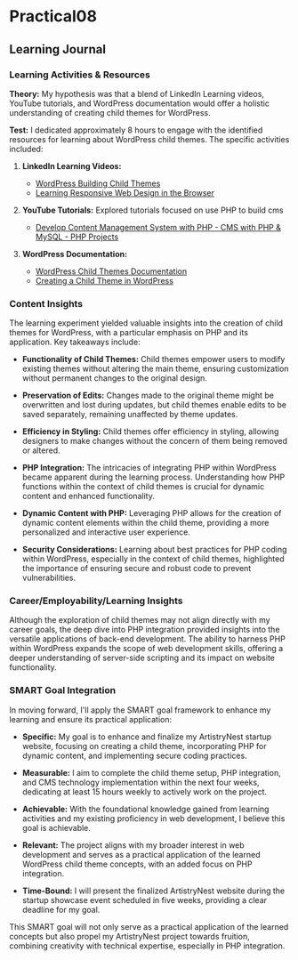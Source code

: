 # Practical08
## Learning Journal

### Learning Activities & Resources

**Theory:** My hypothesis was that a blend of LinkedIn Learning videos, YouTube tutorials, and WordPress documentation would offer a holistic understanding of creating child themes for WordPress.

**Test:** I dedicated approximately 8 hours to engage with the identified resources for learning about WordPress child themes. The specific activities included:

1. **LinkedIn Learning Videos:**
   - [WordPress Building Child Themes](https://www.linkedin.com/learning/wordpress-building-child-themes-3/what-you-need-to-know?autoSkip=true&autoplay=true&resume=false&u=2223545)
   - [Learning Responsive Web Design in the Browser](https://www.linkedin.com/learning/learning-responsive-web-design-in-the-browser/design-responsive-wordpress-themes-in-the-browser?autoplay=true&u=2223545)

2. **YouTube Tutorials:** Explored tutorials focused on use PHP to build cms
   - [Develop Content Management System with PHP - CMS with PHP & MySQL - PHP Projects](https://www.youtube.com/watch?v=8B9prZZ-uOs)
   
4. **WordPress Documentation:**
   - [WordPress Child Themes Documentation](https://developer.wordpress.org/themes/advanced-topics/child-themes/)
   - [Creating a Child Theme in WordPress](https://blog.hubspot.com/website/wordpress-create-child-theme)

### Content Insights

The learning experiment yielded valuable insights into the creation of child themes for WordPress, with a particular emphasis on PHP and its application. Key takeaways include:

- **Functionality of Child Themes:** Child themes empower users to modify existing themes without altering the main theme, ensuring customization without permanent changes to the original design.
  
- **Preservation of Edits:** Changes made to the original theme might be overwritten and lost during updates, but child themes enable edits to be saved separately, remaining unaffected by theme updates.

- **Efficiency in Styling:** Child themes offer efficiency in styling, allowing designers to make changes without the concern of them being removed or altered.

- **PHP Integration:** The intricacies of integrating PHP within WordPress became apparent during the learning process. Understanding how PHP functions within the context of child themes is crucial for dynamic content and enhanced functionality.

- **Dynamic Content with PHP:** Leveraging PHP allows for the creation of dynamic content elements within the child theme, providing a more personalized and interactive user experience.

- **Security Considerations:** Learning about best practices for PHP coding within WordPress, especially in the context of child themes, highlighted the importance of ensuring secure and robust code to prevent vulnerabilities.

### Career/Employability/Learning Insights

Although the exploration of child themes may not align directly with my career goals, the deep dive into PHP integration provided insights into the versatile applications of back-end development. The ability to harness PHP within WordPress expands the scope of web development skills, offering a deeper understanding of server-side scripting and its impact on website functionality.

### SMART Goal Integration

In moving forward, I'll apply the SMART goal framework to enhance my learning and ensure its practical application:

- **Specific:** My goal is to enhance and finalize my ArtistryNest startup website, focusing on creating a child theme, incorporating PHP for dynamic content, and implementing secure coding practices.

- **Measurable:** I aim to complete the child theme setup, PHP integration, and CMS technology implementation within the next four weeks, dedicating at least 15 hours weekly to actively work on the project.

- **Achievable:** With the foundational knowledge gained from learning activities and my existing proficiency in web development, I believe this goal is achievable.

- **Relevant:** The project aligns with my broader interest in web development and serves as a practical application of the learned WordPress child theme concepts, with an added focus on PHP integration.

- **Time-Bound:** I will present the finalized ArtistryNest website during the startup showcase event scheduled in five weeks, providing a clear deadline for my goal.

This SMART goal will not only serve as a practical application of the learned concepts but also propel my ArtistryNest project towards fruition, combining creativity with technical expertise, especially in PHP integration.

